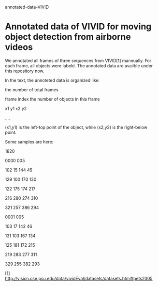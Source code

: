 annotated-data-VIVID


Annotated data of VIVID for moving object detection from airborne videos 
========================================================================


We annotated all frames of three sequences from VIVID[1] mannually. For each frame, all objects were labeld. The annotated data are availble under this repository now. 


In the text, the annoteted data is organized like:

the number of total frames

frame index  the number of objects in this frame

x1 y1 x2 y2 

.... 



(x1,y1) is the left-top point of the object, while (x2,y2) is the right-below point.



Some samples are here:


1820

0000 005

102 15 144 45

129 100 170 130

122 175 174 217

216 280 274 310

321 257 386 294

0001 005

103 17 142 46

131 103 167 134

125 181 172 215

219 283 277 311

329 255 382 293






[1] http://vision.cse.psu.edu/data/vividEval/datasets/datasets.html#pets2005 

